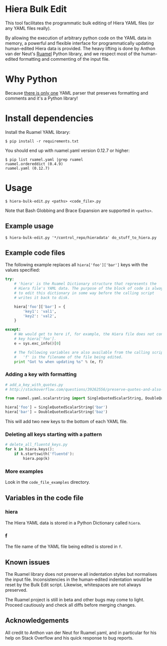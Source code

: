 # Hiera Bulk Edit

This tool facilitates the programmatic bulk editing of Hiera YAML files (or any YAML files really).

By allowing the execution of arbitrary python code on the YAML data in memory, a powerful and flexible interface for programmatically updating human-edited Hiera data is provided.  The heavy lifting is done by Anthon van der Neut's [Ruamel](https://bitbucket.org/ruamel/yaml) Python library, and we respect most of the human-edited formatting and commenting of the input file.

# Why Python

Because [there is only one](https://www.ruby-forum.com/topic/6877080) YAML parser that preserves formatting and comments and it's a Python library!

# Install dependencies

Install the Ruamel YAML library:

```
$ pip install -r requirements.txt 
```

You should end up with ruamel.yaml version 0.12.7 or higher:

```
$ pip list ruamel.yaml |grep ruamel
ruamel.ordereddict (0.4.9)
ruamel.yaml (0.12.7)
```

# Usage

```
$ hiera-bulk-edit.py <paths> <code_file>.py
```

Note that Bash Globbing and Brace Expansion are supported in `<paths>`.

## Example usage

```
$ hiera-bulk-edit.py '*/control_repo/hieradata' do_stuff_to_hiera.py
```

## Example code files

The following example replaces all `hiera['foo']['bar']` keys
with the values specified:

```python
try:
    # 'hiera' is the Ruamel Dictionary structure that represents the
    # Hiera file's YAML data. The purpose of the block of code is always
    # to edit this dictionary in some way before the calling script
    # writes it back to disk.

    hiera['foo']['bar'] = {
        'key1': 'val1',
        'key2': 'val2',
    }

except:
    # We would get to here if, for example, the Hiera file does not contain the
    # key hiera['foo'].
    e = sys.exc_info()[0]

    # The following variables are also available from the calling script's scope:
    #   'f' is the filename of the file being edited.
    print "Got %s when updating %s" % (e, f)
```

### Adding a key with formatting

```python
# add_a_key_with_quotes.py
# http://stackoverflow.com/questions/39262556/preserve-quotes-and-also-add-data-with-quotes-in-ruamel

from ruamel.yaml.scalarstring import SingleQuotedScalarString, DoubleQuotedScalarString

hiera['foo'] = SingleQuotedScalarString('bar')
hiera['bar'] = DoubleQuotedScalarString('baz')
```

This will add two new keys to the bottom of each YAML file.

### Deleting all keys starting with a pattern

```python
# delete_all_fluentd_keys.py
for k in hiera.keys():
    if k.startswith('fluentd'):
        hiera.pop(k)
```

### More examples

Look in the `code_file_examples` directory.

## Variables in the code file

### hiera

The Hiera YAML data is stored in a Python Dictionary called `hiera`.

### f

The file name of the YAML file being edited is stored in `f`.

## Known issues

The Ruamel library does not preserve all indentation styles but normalises the input file.  Inconsistencies in the human-edited indentation would be reset by the Bulk Edit script.  Likewise, whitespaces are not always preserved.

The Ruamel project is still in beta and other bugs may come to light.  Proceed cautiously and check all diffs before merging changes.

## Acknowledgements

All credit to Anthon van der Neut for Ruamel.yaml, and in particular for his help on Stack Overflow and his quick response to bug reports.
